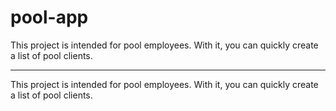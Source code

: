 # pool-app

<p>This project is intended for pool employees. With it, you can quickly create a list of pool clients.<p>
<hr>
  
 <p>This project is intended for pool employees. With it, you can quickly create a list of pool clients.<p>
